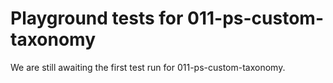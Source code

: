 # Playground tests for 011-ps-custom-taxonomy
We are still awaiting the first test run for 011-ps-custom-taxonomy.
